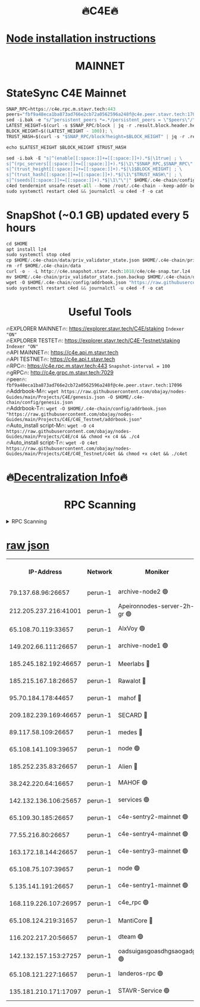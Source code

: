 <h1 align="center"> 🔥C4E🔥</h1>

[Node installation instructions](https://github.com/obajay/nodes-Guides/tree/main/Projects/C4E)
=

<h1 align="center"> MAINNET</h1>

# StateSync C4E Mainnet
```python
SNAP_RPC=https://c4e.rpc.m.stavr.tech:443
peers="fbf9a48eca1ba873ad766e2cb72a0562596a248f@c4e.peer.stavr.tech:17096"
sed -i.bak -e "s/^persistent_peers *=.*/persistent_peers = \"$peers\"/" $HOME/.c4e-chain/config/config.toml
LATEST_HEIGHT=$(curl -s $SNAP_RPC/block | jq -r .result.block.header.height); \
BLOCK_HEIGHT=$((LATEST_HEIGHT - 100)); \
TRUST_HASH=$(curl -s "$SNAP_RPC/block?height=$BLOCK_HEIGHT" | jq -r .result.block_id.hash)

echo $LATEST_HEIGHT $BLOCK_HEIGHT $TRUST_HASH

sed -i.bak -E "s|^(enable[[:space:]]+=[[:space:]]+).*$|\1true| ; \
s|^(rpc_servers[[:space:]]+=[[:space:]]+).*$|\1\"$SNAP_RPC,$SNAP_RPC\"| ; \
s|^(trust_height[[:space:]]+=[[:space:]]+).*$|\1$BLOCK_HEIGHT| ; \
s|^(trust_hash[[:space:]]+=[[:space:]]+).*$|\1\"$TRUST_HASH\"| ; \
s|^(seeds[[:space:]]+=[[:space:]]+).*$|\1\"\"|" $HOME/.c4e-chain/config/config.toml
c4ed tendermint unsafe-reset-all --home /root/.c4e-chain --keep-addr-book
sudo systemctl restart c4ed && journalctl -u c4ed -f -o cat
```
# SnapShot (~0.1 GB) updated every 5 hours
```python
cd $HOME
apt install lz4
sudo systemctl stop c4ed
cp $HOME/.c4e-chain/data/priv_validator_state.json $HOME/.c4e-chain/priv_validator_state.json.backup
rm -rf $HOME/.c4e-chain/data
curl -o - -L http://c4e.snapshot.stavr.tech:1018/c4e/c4e-snap.tar.lz4 | lz4 -c -d - | tar -x -C $HOME/.c4e-chain --strip-components 2
mv $HOME/.c4e-chain/priv_validator_state.json.backup $HOME/.c4e-chain/data/priv_validator_state.json
wget -O $HOME/.c4e-chain/config/addrbook.json "https://raw.githubusercontent.com/obajay/nodes-Guides/main/Projects/C4E/addrbook.json"
sudo systemctl restart c4ed && journalctl -u c4ed -f -o cat
```
 <h1 align="center"> Useful Tools</h1>

🔥EXPLORER MAINNET🔥:  https://explorer.stavr.tech/C4E/staking            `Indexer "ON"` \
🔥EXPLORER TESTET🔥:   https://explorer.stavr.tech/C4E-Testnet/staking     `Indexer "ON"` \
🔥API MAINNET🔥:       https://c4e.api.m.stavr.tech \
🔥API TESTNET🔥:       https://c4e.api.t.stavr.tech \
🔥RPC🔥:               https://c4e.rpc.m.stavr.tech:443                  `Snapshot-interval = 100` \
🔥gRPC🔥:              http://c4e.grpc.m.stavr.tech:7029 \
🔥peer🔥:              `fbf9a48eca1ba873ad766e2cb72a0562596a248f@c4e.peer.stavr.tech:17096` \
🔥Addrbook-M🔥:    ```wget https://raw.githubusercontent.com/obajay/nodes-Guides/main/Projects/C4E/genesis.json -O $HOME/.c4e-chain/config/genesis.json``` \
🔥Addrbook-T🔥:    ```wget -O $HOME/.c4e-chain/config/addrbook.json "https://raw.githubusercontent.com/obajay/nodes-Guides/main/Projects/C4E/C4E_Testnet/addrbook.json"``` \
🔥Auto_install script-M🔥: ```wget -O c4 https://raw.githubusercontent.com/obajay/nodes-Guides/main/Projects/C4E/c4 && chmod +x c4 && ./c4``` \
🔥Auto_install script-T🔥: ```wget -O c4et https://raw.githubusercontent.com/obajay/nodes-Guides/main/Projects/C4E/C4E_Testnet/c4et && chmod +x c4et && ./c4et```

🔥[Decentralization Info](https://github.com/obajay/StateSync-snapshots/tree/main/Projects/C4E/Decentralization)🔥
=

<h1 align="center"> RPC Scanning</h1>

<details>
<summary>RPC Scanning</summary>

<h2 align="center"> We scan nodes in real time every 4 hours. And we provide the final result of RPC endpoints.
We cannot influence the operation of these nodes in any way. </h2>


```python
If Voting Power is higher than 0 --> then the Node is a validator of the network and may be subject to attack and be a potential threat to the chain.
```
```python
We marked such validators with a red symbol
```

</details>

[raw json](https://rpc-check.c4e.stavr.tech/c4e/rpc-c4e-result.json)
=



<table><tr><th>IP-Address</th><th>Network</th><th>Moniker</th><th>Latest Block Height</th><th>Earliest Block Height</th><th>Catching Up</th><th>Tx Index</th><th>Voting Power</th><th>Scan Time</th></tr><tr><td>79.137.68.96:26657</td><td>perun-1</td><td>archive-node2 🟢</td><td>7580992</td><td>1</td><td>False</td><td>on</td><td>0</td><td>2024-03-14T09:43:30.244380508UTC</td></tr><tr><td>212.205.237.216:41001</td><td>perun-1</td><td>Apeironnodes-server-2h-gr 🟢</td><td>1609984</td><td>1</td><td>False</td><td>on</td><td>0</td><td>2024-03-14T09:43:33.202087821UTC</td></tr><tr><td>65.108.70.119:33657</td><td>perun-1</td><td>AlxVoy 🟢</td><td>7580994</td><td>1</td><td>False</td><td>on</td><td>0</td><td>2024-03-14T09:43:45.008027551UTC</td></tr><tr><td>149.202.66.111:26657</td><td>perun-1</td><td>archive-node1 🟢</td><td>7580997</td><td>1</td><td>False</td><td>on</td><td>0</td><td>2024-03-14T09:43:59.190457195UTC</td></tr><tr><td>185.245.182.192:46657</td><td>perun-1</td><td>Meerlabs 🔴</td><td>7580997</td><td>1051501</td><td>False</td><td>on</td><td>344615</td><td>2024-03-14T09:44:04.265532620UTC</td></tr><tr><td>185.215.167.18:26657</td><td>perun-1</td><td>Rawalot 🔴</td><td>7580999</td><td>1090501</td><td>False</td><td>on</td><td>450091</td><td>2024-03-14T09:44:15.628995993UTC</td></tr><tr><td>95.70.184.178:44657</td><td>perun-1</td><td>mahof 🔴</td><td>7580994</td><td>2342001</td><td>False</td><td>off</td><td>1356400</td><td>2024-03-14T09:43:44.358099823UTC</td></tr><tr><td>209.182.239.169:46657</td><td>perun-1</td><td>SECARD 🔴</td><td>7580996</td><td>2616101</td><td>False</td><td>off</td><td>749308</td><td>2024-03-14T09:43:56.580146095UTC</td></tr><tr><td>89.117.58.109:26657</td><td>perun-1</td><td>medes 🔴</td><td>7580999</td><td>2826001</td><td>False</td><td>off</td><td>891025</td><td>2024-03-14T09:44:10.980152891UTC</td></tr><tr><td>65.108.141.109:39657</td><td>perun-1</td><td>node 🟢</td><td>7580992</td><td>5303301</td><td>False</td><td>on</td><td>0</td><td>2024-03-14T09:43:32.601138110UTC</td></tr><tr><td>185.252.235.83:26657</td><td>perun-1</td><td>Alien 🔴</td><td>7580997</td><td>6502501</td><td>False</td><td>on</td><td>648215</td><td>2024-03-14T09:43:59.480113578UTC</td></tr><tr><td>38.242.220.64:16657</td><td>perun-1</td><td>MAHOF 🟢</td><td>7580996</td><td>6885501</td><td>False</td><td>on</td><td>0</td><td>2024-03-14T09:43:56.885656917UTC</td></tr><tr><td>142.132.136.106:25657</td><td>perun-1</td><td>services 🟢</td><td>7580995</td><td>7012001</td><td>False</td><td>on</td><td>0</td><td>2024-03-14T09:43:47.566036466UTC</td></tr><tr><td>65.109.30.185:26657</td><td>perun-1</td><td>c4e-sentry2-mainnet 🟢</td><td>7580997</td><td>7284001</td><td>False</td><td>on</td><td>0</td><td>2024-03-14T09:44:03.934312005UTC</td></tr><tr><td>77.55.216.80:26657</td><td>perun-1</td><td>c4e-sentry4-mainnet 🟢</td><td>7580994</td><td>7297001</td><td>False</td><td>on</td><td>0</td><td>2024-03-14T09:43:44.668478323UTC</td></tr><tr><td>163.172.18.144:26657</td><td>perun-1</td><td>c4e-sentry3-mainnet 🟢</td><td>7580998</td><td>7297001</td><td>False</td><td>on</td><td>0</td><td>2024-03-14T09:44:04.529940774UTC</td></tr><tr><td>65.108.75.107:39657</td><td>perun-1</td><td>node 🟢</td><td>7580995</td><td>7300001</td><td>False</td><td>on</td><td>0</td><td>2024-03-14T09:43:47.868654424UTC</td></tr><tr><td>5.135.141.191:26657</td><td>perun-1</td><td>c4e-sentry1-mainnet 🟢</td><td>7580992</td><td>7300501</td><td>False</td><td>on</td><td>0</td><td>2024-03-14T09:43:29.353573782UTC</td></tr><tr><td>168.119.226.107:26957</td><td>perun-1</td><td>c4e_rpc 🟢</td><td>7580993</td><td>7480993</td><td>False</td><td>on</td><td>0</td><td>2024-03-14T09:43:37.536199111UTC</td></tr><tr><td>65.108.124.219:31657</td><td>perun-1</td><td>MantiCore 🔴</td><td>7580994</td><td>7480994</td><td>False</td><td>off</td><td>729870</td><td>2024-03-14T09:43:43.966013990UTC</td></tr><tr><td>116.202.217.20:56657</td><td>perun-1</td><td>dteam 🟢</td><td>7580992</td><td>7511001</td><td>False</td><td>on</td><td>0</td><td>2024-03-14T09:43:29.910509116UTC</td></tr><tr><td>142.132.157.153:27257</td><td>perun-1</td><td>oadsuigasgoasdhgsaogadg 🟢</td><td>7580991</td><td>7574001</td><td>False</td><td>on</td><td>0</td><td>2024-03-14T09:43:27.038043684UTC</td></tr><tr><td>65.108.121.227:16657</td><td>perun-1</td><td>landeros-rpc 🟢</td><td>7580992</td><td>7576501</td><td>False</td><td>on</td><td>0</td><td>2024-03-14T09:43:29.669663038UTC</td></tr><tr><td>135.181.210.171:17097</td><td>perun-1</td><td>STAVR-Service 🟢</td><td>7580995</td><td>7580101</td><td>False</td><td>on</td><td>0</td><td>2024-03-14T09:43:48.177896998UTC</td></tr></table>
